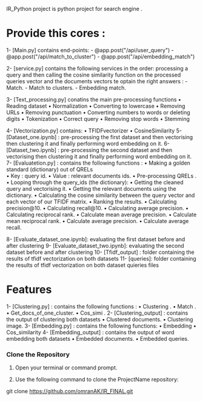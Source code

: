 IR_Python project is python project for search engine  .
# Provide this cores :
1- [Main.py] contains end-points: 
    -	@app.post("/api/user_query")
    -	@app.post("/api/match_to_cluster")
    -	@app.post("/api/embedding_match")

2- [service.py] contains the following services in the order: 
  processing a query and then calling the cosine similarity function on the processed queries vector and the documents vectors te optain the right answers :
    -	Match.
    -	Match to clusters.
    -	Embedding match.

3- [Text_processing.py] conatins the main pre-processing functions
  	• Reading dataset
	  • Normalization 
    • Converting to lowercase 
  	• Removing URLs
    • Removing punctuation
    • Converting numbers to words or deleting digits
    • Tokenization 
    • Correct query
    • Removing stop words
    • Stemming 

4- [Vectorization.py] contains:
    • TFIDFvectorizer
    • CosineSimilarity
5- [Dataset_one.ipynb] : pre-processing the first dataset and then vectorising then clustering it and finally performing word embedding on it.
6- [Dataset_two.ipynb] : pre-processing the second dataset and then vectorising then clustering it and finally performing word embedding on it.
7- [Evaluatetion.py] : contains the following functions :
    • Making  a golden standard (dictionary) out of QRELs  
    •	Key : query id.
    • Value : relevant documents ids.
    • Pre-processing QRELs .
    • Looping through the query_ids (the dictionary):
    • Getting the cleaned query and vectorising it.
    • Getting the relevant documents using the dictionary.
    • Calculating the cosine similarity between the query vector and each vector of our TFIDF matrix.
    • Ranking the results.
    • Calculating precision@10.
    • Calculating recall@10.
    • Calculating average precision.
    • Calculating reciprocal rank.
    • Calculate mean average precision. 
    • Calculate mean reciprocal rank.
    • Calculate average precision.
    • Calculate average recall.

8- [Evaluate_dataset_one.ipynb]: evaluating the first dataset before and after clustering
9- [Evaluate_dataset_two.ipynb]: evaluating the second dataset before and after clustering
10- [Tfidf_output] : folder containing the results of tfidf vectorization on both datasets
11- [queries]: folder containing the results of tfidf vectorization on both dataset quieries files
# Features

1- [Clustering.py]  : contains the following functions :
    • Clustering . 
    • Match .
    • Get_docs_of_one_cluster.
    • Cos_simi .
2- [Clustering_output]  : contains the output of clustering both datasets
    • Clustered documents.
    • Clustering image.
3- [Embedding.py]  : contains the following functions:
    • Embedding
    • Cos_similarity
4- [Embedding_output] : contains the output of word embedding both datasets
    • Embedded documents.
    • Embedded queries.  

### Clone the Repository

1. Open your terminal or command prompt.

2. Use the following command to clone the ProjectName repository:

git clone https://github.com/omranAK/IR_FINAL.git
